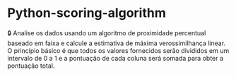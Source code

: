 # Python-scoring-algorithm
:lock: Analise os dados usando um algoritmo de proximidade percentual baseado em faixa e calcule a estimativa de máxima verossimilhança linear. O princípio básico é que todos os valores fornecidos serão divididos em um intervalo de 0 a 1 e a pontuação de cada coluna será somada para obter a pontuação total.
